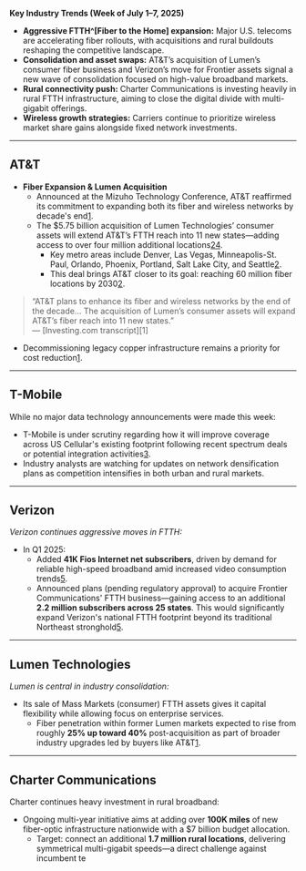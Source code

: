 **Key Industry Trends (Week of July 1–7, 2025)**

- **Aggressive FTTH^[Fiber to the Home] expansion:** Major U.S. telecoms are accelerating fiber rollouts, with acquisitions and rural buildouts reshaping the competitive landscape.
- **Consolidation and asset swaps:** AT&T’s acquisition of Lumen’s consumer fiber business and Verizon’s move for Frontier assets signal a new wave of consolidation focused on high-value broadband markets.
- **Rural connectivity push:** Charter Communications is investing heavily in rural FTTH infrastructure, aiming to close the digital divide with multi-gigabit offerings.
- **Wireless growth strategies:** Carriers continue to prioritize wireless market share gains alongside fixed network investments.

---

## AT&T

- **Fiber Expansion & Lumen Acquisition**
  - Announced at the Mizuho Technology Conference, AT&T reaffirmed its commitment to expanding both its fiber and wireless networks by decade's end[1](https://www.investing.com/news/transcripts/att-at-mizuho-technology-conference-fiber-expansion-and-wireless-growth-93CH-4089094).
  - The $5.75 billion acquisition of Lumen Technologies’ consumer assets will extend AT&T’s FTTH reach into 11 new states—adding access to over four million additional locations[2](https://www.zacks.com/stock/news/2507226/att-charter-which-stock-is-a-smart-investment-right-now)[4](https://www.mobileworldlive.com/att/att-tops-30m-fibre-locations-ahead-of-schedule).
    - Key metro areas include Denver, Las Vegas, Minneapolis-St. Paul, Orlando, Phoenix, Portland, Salt Lake City, and Seattle[2](https://www.zacks.com/stock/news/2507226/att-charter-which-stock-is-a-smart-investment-right-now).
    - This deal brings AT&T closer to its goal: reaching 60 million fiber locations by 2030[2](https://www.zacks.com/stock/news/2507226/att-charter-which-stock-is-a-smart-investment-right-now).

> “AT&T plans to enhance its fiber and wireless networks by the end of the decade... The acquisition of Lumen’s consumer assets will expand AT&T’s fiber reach into 11 new states.”  
> — [Investing.com transcript][1]

  - Decommissioning legacy copper infrastructure remains a priority for cost reduction[1](https://www.investing.com/news/transcripts/att-at-mizuho-technology-conference-fiber-expansion-and-wireless-growth-93CH-4089094).

---

## T-Mobile

While no major data technology announcements were made this week:

* T-Mobile is under scrutiny regarding how it will improve coverage across US Cellular's existing footprint following recent spectrum deals or potential integration activities[3](https://sundaybrief.com/2q-earnings-preview-part-2-the-questions-no-one-will-ask-but-should). 
* Industry analysts are watching for updates on network densification plans as competition intensifies in both urban and rural markets.

---

## Verizon

*Verizon continues aggressive moves in FTTH:*

* In Q1 2025:
   * Added **41K Fios Internet net subscribers**, driven by demand for reliable high-speed broadband amid increased video consumption trends[5](https://www.nasdaq.com/articles/t-accelerates-fiber-network-expansion-will-it-boost-competitive-edge).
   * Announced plans (pending regulatory approval) to acquire Frontier Communications' FTTH business—gaining access to an additional **2.2 million subscribers across 25 states**. This would significantly expand Verizon's national FTTH footprint beyond its traditional Northeast stronghold[5](https://www.nasdaq.com/articles/t--accelerates-fiber-network-expansion-will-it--boost--competitive-edge).

---

## Lumen Technologies

*Lumen is central in industry consolidation:*

* Its sale of Mass Markets (consumer) FTTH assets gives it capital flexibility while allowing focus on enterprise services.
   * Fiber penetration within former Lumen markets expected to rise from roughly **25% up toward 40%** post-acquisition as part of broader industry upgrades led by buyers like AT&T[1](https://www.investing.com/news/transcripts/att-at-mizuho-techology-conference-fiber-expansion-and-wireless-growth--93CH--4089094).

---

## Charter Communications

Charter continues heavy investment in rural broadband:

* Ongoing multi-year initiative aims at adding over **100K miles** of new fiber-optic infrastructure nationwide with a $7 billion budget allocation.
   * Target: connect an additional **1.7 million rural locations**, delivering symmetrical multi-gigabit speeds—a direct challenge against incumbent te